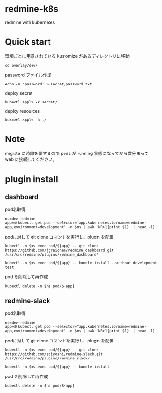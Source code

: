 # redmine-k8s
redmine with kubernetes


# Quick start
環境ごとに用意されている kustomize があるディレクトリに移動  
```
cd overlay/dev/
```
password ファイル作成
```
echo -n 'password' > secret/password.txt
```
deploy secret
```
kubectl apply -k secret/
```
deploy resources
```
kubectl apply -k ./
```

# Note
migrate に時間を要するので pods が running 状態になってから数分まって web に接続してください。

# plugin install
## dashboard
pod名取得
```
ns=dev-redmine
app=$(kubectl get pod --selector="app.kubernetes.io/name=redmine-app,environment=development" -n $ns | awk 'NR>1{print $1}' | head -1)
```
podに対して git clone コマンドを実行し、plugin を配置
```
kubectl -n $ns exec pod/${app} -- git clone https://github.com/jgraichen/redmine_dashboard.git /usr/src/redmine/plugins/redmine_dashboard/
```
```
kubectl -n $ns exec pod/${app} -- bundle install --without development test
```
pod を削除して再作成
```
kubectl delete -n $ns pod/${app}
```

## redmine-slack
pod名取得
```
ns=dev-redmine
app=$(kubectl get pod --selector="app.kubernetes.io/name=redmine-app,environment=development" -n $ns | awk 'NR>1{print $1}' | head -1)
```
podに対して git clone コマンドを実行し、plugin を配置
```
kubectl -n $ns exec pod/${app} -- git clone https://github.com/sciyoshi/redmine-slack.git /usr/src/redmine/plugins/redmine_slack/
```
```
kubectl -n $ns exec pod/${app} -- bundle install
```
pod を削除して再作成
```
kubectl delete -n $ns pod/${app}
```